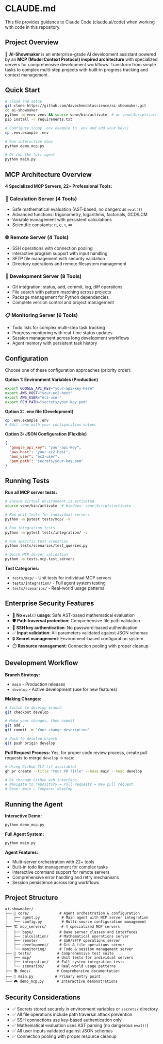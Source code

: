 # CLAUDE.md

This file provides guidance to Claude Code (claude.ai/code) when working with code in this repository.

## Project Overview

🤖 **AI-Showmaker** is an enterprise-grade AI development assistant powered by an **MCP (Model Context Protocol) inspired architecture** with specialized servers for comprehensive development workflows. Transform from simple tasks to complex multi-step projects with built-in progress tracking and context management.

## Quick Start

```bash
# Clone and setup
git clone https://github.com/davechendatascience/ai-showmaker.git
cd ai-showmaker
python -m venv venv && source venv/bin/activate  # or venv\Scripts\activate on Windows
pip install -r requirements.txt

# Configure (copy .env.example to .env and add your keys)
cp .env.example .env

# Run interactive demo
python demo_mcp.py

# Or run the full agent
python main.py
```

## MCP Architecture Overview

**4 Specialized MCP Servers, 22+ Professional Tools:**

### 🧮 **Calculation Server** (4 Tools)
- Safe mathematical evaluation (AST-based, no dangerous `eval()`)
- Advanced functions: trigonometry, logarithms, factorials, GCD/LCM  
- Variable management with persistent calculations
- Scientific constants: π, e, τ, ∞

### 🌐 **Remote Server** (4 Tools)  
- SSH operations with connection pooling
- Interactive program support with input handling
- SFTP file management with security validation
- Directory operations and remote filesystem management

### 🔧 **Development Server** (8 Tools)
- Git integration: status, add, commit, log, diff operations
- File search with pattern matching across projects  
- Package management for Python dependencies
- Complete version control and project management

### 📋 **Monitoring Server** (6 Tools)
- Todo lists for complex multi-step task tracking
- Progress monitoring with real-time status updates  
- Session management across long development workflows
- Agent memory with persistent task history

## Configuration

Choose one of these configuration approaches (priority order):

**Option 1: Environment Variables (Production)**
```bash
export GOOGLE_API_KEY="your-api-key-here"
export AWS_HOST="your-ec2-host"
export AWS_USER="ec2-user"
export PEM_PATH="secrets/your-key.pem"
```

**Option 2: .env file (Development)**
```bash
cp .env.example .env
# Edit .env with your configuration values
```

**Option 3: JSON Configuration (Flexible)**
```json
{
  "google_api_key": "your-api-key",
  "aws_host": "your-ec2-host",
  "aws_user": "ec2-user",
  "pem_path": "secrets/your-key.pem"
}
```

## Running Tests

**Run all MCP server tests:**
```bash
# Ensure virtual environment is activated
source venv/bin/activate  # Windows: venv\Scripts\activate

# Run unit tests for individual servers
python -m pytest tests/mcp/ -v

# Run integration tests
python -m pytest tests/integration/ -v

# Run specific test scenarios
python tests/scenarios/test_queries.py

# Quick MCP server validation
python -m tests.mcp.test_servers
```

**Test Categories:**
- `tests/mcp/` - Unit tests for individual MCP servers
- `tests/integration/` - Full agent system testing  
- `tests/scenarios/` - Real-world usage patterns

## Enterprise Security Features

- 🚫 **No `eval()` usage**: Safe AST-based mathematical evaluation
- 🛡️ **Path traversal protection**: Comprehensive file path validation  
- 🔐 **SSH key authentication**: No password-based authentication
- ✅ **Input validation**: All parameters validated against JSON schemas
- 🔒 **Secret management**: Environment-based configuration system
- ⏱️ **Resource management**: Connection pooling with proper cleanup

## Development Workflow

**Branch Strategy:**
- `main` - Production releases
- `develop` - Active development (use for new features)

**Making Changes:**
```bash
# Switch to develop branch
git checkout develop

# Make your changes, then commit
git add .
git commit -m "Your change description"

# Push to develop branch
git push origin develop
```

**Pull Request Process:**
Yes, for proper code review process, create pull requests to merge `develop` → `main`:
```bash
# Using GitHub CLI (if available)
gh pr create --title "Your PR Title" --base main --head develop

# Or through GitHub web interface
# Navigate to repository → Pull requests → New pull request
# Base: main ← Compare: develop
```

## Running the Agent

**Interactive Demo:**
```bash
python demo_mcp.py
```

**Full Agent System:**
```bash
python main.py
```

**Agent Features:**
- Multi-server orchestration with 22+ tools
- Built-in todo list management for complex tasks
- Interactive command support for remote servers
- Comprehensive error handling and retry mechanisms
- Session persistence across long workflows

## Project Structure

```
ai-showmaker/
├── 🎯 core/              # Agent orchestration & configuration
│   ├── agent.py          # Main agent with MCP server integration
│   └── config.py         # Multi-source configuration management
├── 🏗️ mcp_servers/       # 4 specialized MCP servers
│   ├── base/            # Base server classes and interfaces
│   ├── calculation/     # Mathematical operations server
│   ├── remote/          # SSH/SFTP operations server  
│   ├── development/     # Git & file operations server
│   └── monitoring/      # Todo & session management server
├── 🧪 tests/            # Comprehensive test suite
│   ├── mcp/            # Unit tests for individual servers
│   ├── integration/    # Full system integration tests
│   └── scenarios/      # Real-world usage patterns
├── 📚 docs/            # Comprehensive documentation
├── 🚀 main.py          # Primary entry point
└── 🎮 demo_mcp.py      # Interactive demonstrations
```

## Security Considerations

- ✅ Secrets stored securely in environment variables or `secrets/` directory
- ✅ All file operations include path traversal attack prevention
- ✅ SSH connections use key-based authentication only
- ✅ Mathematical evaluation uses AST parsing (no dangerous `eval()`)
- ✅ All user inputs validated against JSON schemas
- ✅ Connection pooling with proper resource cleanup